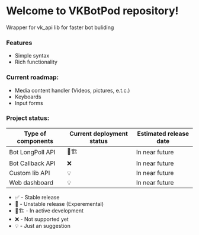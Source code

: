 # Welcome to VKBotPod repository!
Wrapper for vk_api lib for faster bot buliding

### Features

- Simple syntax
- Rich functionality

### Current roadmap:

- Media content handler (Videos, pictures, e.t.c.)
- Keyboards
- Input forms

### Project status:

| Type of components  | Current deployment status | Estimated release date |
|---------------------|----------------------------|------------------------|
| Bot LongPoll API    | 🚧🏗️                      | In near future         |
| Bot Callback API    | ❌                        | In near future         |
| Custom lib API      | 💡                         | In near future         |
| Web dashboard       | 💡                         | In near future         |

- ✅ - Stable release
- 🧪 - Unstable release (Experemental)
- 🚧🏗️ - In active development
- ❌ - Not supported yet
- 💡 - Just an suggestion

